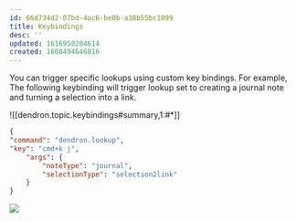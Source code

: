 ```yaml
---
id: 66d734d2-07bd-4ac6-be0b-a38b55bc1099
title: Keybindings
desc: ''
updated: 1616950204614
created: 1608494646816
---
```

You can trigger specific lookups using custom key bindings. For example, The following keybinding will trigger lookup set to creating a journal note and turning a selection into a link. 

![[dendron.topic.keybindings#summary,1:#*]]

```json
{
"command": "dendron.lookup",
"key": "cmd+k j",
    "args": {
        "noteType": "journal",
        "selectionType": "selection2link"
    }
}
```

<a href="https://www.loom.com/share/1e6b39a93b7245e4b13310f7c06d972f"> 
<img style="" src="https://cdn.loom.com/sessions/thumbnails/1e6b39a93b7245e4b13310f7c06d972f-with-play.gif"> </a>

